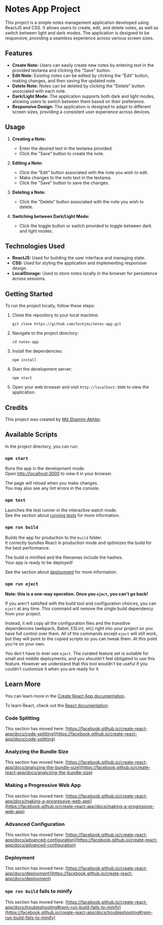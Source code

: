 # Notes App Project

This project is a simple notes management application developed using ReactJS and CSS. It allows users to create, edit, and delete notes, as well as switch between light and dark modes. The application is designed to be responsive, providing a seamless experience across various screen sizes.

## Features

- **Create Note:** Users can easily create new notes by entering text in the provided textarea and clicking the "Save" button.
- **Edit Note:** Existing notes can be edited by clicking the "Edit" button, making changes, and then saving the updated note.
- **Delete Note:** Notes can be deleted by clicking the "Delete" button associated with each note.
- **Dark/Light Mode:** The application supports both dark and light modes, allowing users to switch between them based on their preference.
- **Responsive Design:** The application is designed to adapt to different screen sizes, providing a consistent user experience across devices.

## Usage

1. **Creating a Note:**
   - Enter the desired text in the textarea provided.
   - Click the "Save" button to create the note.

2. **Editing a Note:**
   - Click the "Edit" button associated with the note you wish to edit.
   - Make changes to the note text in the textarea.
   - Click the "Save" button to save the changes.

3. **Deleting a Note:**
   - Click the "Delete" button associated with the note you wish to delete.

4. **Switching between Dark/Light Mode:**
   - Click the toggle button or switch provided to toggle between dark and light modes.

## Technologies Used

- **ReactJS:** Used for building the user interface and managing state.
- **CSS:** Used for styling the application and implementing responsive design.
- **LocalStorage:** Used to store notes locally in the browser for persistence across sessions.

## Getting Started

To run the project locally, follow these steps:

1. Clone the repository to your local machine:

   ```
   git clone https://github.com/techjmi/notes-app.git
   ```

2. Navigate to the project directory:

   ```
   cd notes-app
   ```

3. Install the dependencies:

   ```
   npm install
   ```

4. Start the development server:

   ```
   npm start
   ```

5. Open your web browser and visit `http://localhost:3000` to view the application.

## Credits

This project was created by [Md Shamim Akhter](https://musical-mooncake-8fc409.netlify.app/).

## Available Scripts

In the project directory, you can run:

### `npm start`

Runs the app in the development mode.\
Open [http://localhost:3000](http://localhost:3000) to view it in your browser.

The page will reload when you make changes.\
You may also see any lint errors in the console.

### `npm test`

Launches the test runner in the interactive watch mode.\
See the section about [running tests](https://facebook.github.io/create-react-app/docs/running-tests) for more information.

### `npm run build`

Builds the app for production to the `build` folder.\
It correctly bundles React in production mode and optimizes the build for the best performance.

The build is minified and the filenames include the hashes.\
Your app is ready to be deployed!

See the section about [deployment](https://facebook.github.io/create-react-app/docs/deployment) for more information.

### `npm run eject`

**Note: this is a one-way operation. Once you `eject`, you can't go back!**

If you aren't satisfied with the build tool and configuration choices, you can `eject` at any time. This command will remove the single build dependency from your project.

Instead, it will copy all the configuration files and the transitive dependencies (webpack, Babel, ESLint, etc) right into your project so you have full control over them. All of the commands except `eject` will still work, but they will point to the copied scripts so you can tweak them. At this point you're on your own.

You don't have to ever use `eject`. The curated feature set is suitable for small and middle deployments, and you shouldn't feel obligated to use this feature. However we understand that this tool wouldn't be useful if you couldn't customize it when you are ready for it.

## Learn More

You can learn more in the [Create React App documentation](https://facebook.github.io/create-react-app/docs/getting-started).

To learn React, check out the [React documentation](https://reactjs.org/).

### Code Splitting

This section has moved here: [https://facebook.github.io/create-react-app/docs/code-splitting](https://facebook.github.io/create-react-app/docs/code-splitting)

### Analyzing the Bundle Size

This section has moved here: [https://facebook.github.io/create-react-app/docs/analyzing-the-bundle-size](https://facebook.github.io/create-react-app/docs/analyzing-the-bundle-size)

### Making a Progressive Web App

This section has moved here: [https://facebook.github.io/create-react-app/docs/making-a-progressive-web-app](https://facebook.github.io/create-react-app/docs/making-a-progressive-web-app)

### Advanced Configuration

This section has moved here: [https://facebook.github.io/create-react-app/docs/advanced-configuration](https://facebook.github.io/create-react-app/docs/advanced-configuration)

### Deployment

This section has moved here: [https://facebook.github.io/create-react-app/docs/deployment](https://facebook.github.io/create-react-app/docs/deployment)

### `npm run build` fails to minify

This section has moved here: [https://facebook.github.io/create-react-app/docs/troubleshooting#npm-run-build-fails-to-minify](https://facebook.github.io/create-react-app/docs/troubleshooting#npm-run-build-fails-to-minify)
